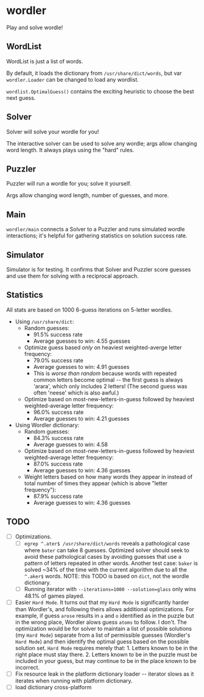# wordler
Play and solve wordle!

## WordList
WordList is just a list of words.

By default, it loads the dictionary from `/usr/share/dict/words`, but var
`wordler.Loader` can be changed to load any wordlist.

`wordlist.OptimalGuess()` contains the exciting heuristic to choose the best
next guess.

## Solver
Solver will solve your wordle for you!

The interactive solver can be used to solve any wordle; args allow changing word
length. It always plays using the "hard" rules.

## Puzzler
Puzzler will run a wordle for you; solve it yourself.

Args allow changing word length, number of guesses, and more.

## Main
`wordler/main` connects a Solver to a Puzzler and runs simulated wordle
interactions; it's helpful for gathering statistics on solution success rate.

## Simulator
Simulator is for testing.  It confirms that Solver and Puzzler score guesses and
use them for solving with a reciprocal approach.

## Statistics
All stats are based on 1000 6-guess iterations on 5-letter wordles.

* Using `/usr/share/dict`:
	* Random guesses:
		* 91.5% success rate
		* Average guesses to win: 4.55 guesses
	* Optimize guess based *only* on heaviest weighted-averge letter frequency:
		* 79.0% success rate
		* Average guesses to win: 4.91 guesses
		* This is *worse than random* because words with repeated common letters
		  become optimal -- the first guess is always 'arara', which only includes 2
		  letters! (The second guess was often 'neese' which is also awful.)
	* Optimize based on most-new-letters-in-guess followed by heaviest
	  weighted-average letter frequency:
		* 96.0% success rate
		* Average guesses to win: 4.21 guesses
* Using Wordler dictionary:
	* Random guesses:
		* 84.3% success rate
		* Average guesses to win: 4.58
	* Optimize based on most-new-letters-in-guess followed by heaviest
	  weighted-average letter frequency:
		* 87.0% success rate
		* Average guesses to win: 4.36 guesses
	* Weight letters based on how many words they appear in instead of total
	  number of times they appear (which is above "letter frequency"):
		* 87.9% success rate
		* Average guesses to win: 4.36 guesses

## TODO
* [ ] Optimizations.
    * [ ] `egrep ^.ater$ /usr/share/dict/words` reveals a
      pathological case where `bater` can take 8 guesses. Optimized solver
      should seek to avoid these pathological cases by avoiding guesses that
      use a pattern of letters repeated in other words. Another test case:
      `baker` is solved ~34% of the time with the current algorithm due to
      all the `^.aker$` words.
      NOTE: this TODO is based on `dict`, not the wordle dictionary.
    * [ ] Running iterator with `--iterations=1000 --solution=glass` only wins
	  48.1% of games played.
* [ ] Easier `Hard Mode`. It turns out that my `Hard Mode` is significantly
      harder than Wordler's, and following theirs allows additional optimizations.
      For example, if guess `arose` results in `a` and `o` identified as in
      the puzzle but in the wrong place, Wordler alows guess `atoms` to follow.
      I don't. The optimization would be for solver to maintain a list of
      possible solutions (my `Hard Mode`) separate from a list of permissible
      guesses (Wordler's `Hard Mode`) and then identify the optimal guess based
      on the possible solution set.
	  `Hard Mode` requires merely that:
	  1. Letters known to be in the right place must stay there.
	  2. Letters known to be in the puzzle must be included in your guess, but
	     may continue to be in the place known to be incorrect.
* [ ] Fix resource leak in the platform dictionary loader -- iterator slows 
      as it iterates when running with platform dictionary.
* [ ] load dictionary cross-platform
